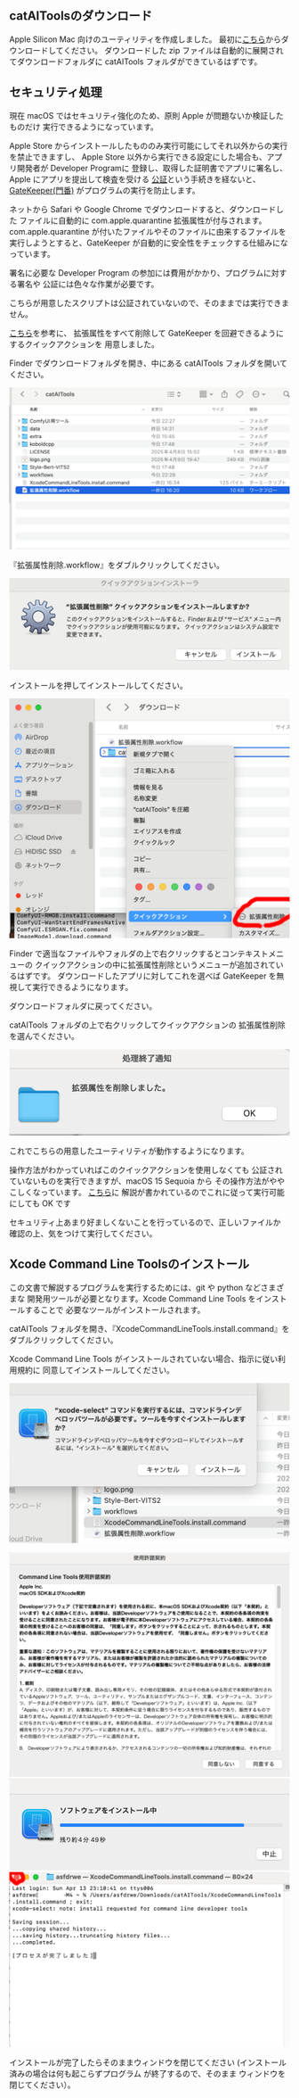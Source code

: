 ## catAIToolsのダウンロード
Apple Silicon Mac 向けのユーティリティを作成しました。
最初に[こちら](https://github.com/asfdrwe/catAITools/raw/refs/heads/main/dist/catAITools20250417.zip)からダウンロードしてください。
ダウンロードした zip ファイルは自動的に展開されてダウンロードフォルダに
catAITools フォルダができているはずです。

## セキュリティ処理
現在 macOS ではセキュリティ強化のため、原則 Apple が問題ないか検証したものだけ
実行できるようになっています。

Apple Store からインストールしたもののみ実行可能にしてそれ以外からの実行を禁止できますし、
Apple Store 以外から実行できる設定にした場合も、アプリ開発者が Developer Programに
登録し、取得した証明書でアプリに署名し、Apple にアプリを提出して検査を受ける
[公証](https://developer.apple.com/jp/developer-id/)という手続きを経ないと、
[GateKeeper(門番)](https://support.apple.com/ja-jp/guide/security/sec5599b66df/web)
がプログラムの実行を防止します。

ネットから Safari や Google Chrome でダウンロードすると、ダウンロードした
ファイルに自動的に com.apple.quarantine 拡張属性が付与されます。
com.apple.quarantine が付いたファイルやそのファイルに由来するファイルを
実行しようとすると、GateKeeper が自動的に安全性をチェックする仕組みになっています。

署名に必要な Developer Program の参加には費用がかかり、プログラムに対する署名や
公証には色々な作業が必要です。

こちらが用意したスクリプトは公証されていないので、そのままでは実行できません。

[こちら](https://qiita.com/daidara_bo/items/3107c4ded07ef9d43a5a)を参考に、
拡張属性をすべて削除して GateKeeper を回避できるようにするクイックアクションを
用意しました。

Finder でダウンロードフォルダを開き、中にある catAITools フォルダを開いてください。

![extent1](img/2001.png)

『拡張属性削除.workflow』をダブルクリックしてください。

![extent2](img/2002.png)

インストールを押してインストールしてください。

![extent3](img/2003.png)

Finder で適当なファイルやフォルダの上で右クリックするとコンテキストメニューの
クイックアクションの中に拡張属性削除というメニューが追加されているはずです。
ダウンロードしたアプリに対してこれを選べば GateKeeper を無視して実行できるようになります。

ダウンロードフォルダに戻ってください。

catAITools フォルダの上で右クリックしてクイックアクションの
拡張属性削除を選んでください。

![extent4](img/2004.png)

これでこちらの用意したユーティリティが動作するようになります。

操作方法がわかっていればこのクイックアクションを使用しなくても
公証されていないものを実行できますが、macOS 15 Sequoia から
その操作方法がややこしくなっています。
[こちら](https://support.apple.com/ja-jp/102445)に
解説が書かれているのでこれに従って実行可能にしても OK です

セキュリティ上あまり好ましくないことを行っているので、正しいファイルか
確認の上、気をつけて実行してください。

## Xcode Command Line Toolsのインストール

この文書で解説するプログラムを実行するためには、git や python などさまざまな
開発用ツールが必要となります。Xcode Command Line Tools をインストールすることで
必要なツールがインストールされます。

catAITools フォルダを開き、『XcodeCommandLineTools.install.command』を
ダブルクリックしてください。

Xcode Command Line Tools がインストールされていない場合、指示に従い利用規約に
同意してインストールしてください。

![xcode1](img/2005.png)

![xcode2](img/2006.png)
![xcode3](img/2007.png)
![xcode6](img/2008.png)

インストールが完了したらそのままウィンドウを閉じてください
(インストール済みの場合は何も起こらずプログラム が終了するので、そのまま
ウィンドウを閉じてください）。
